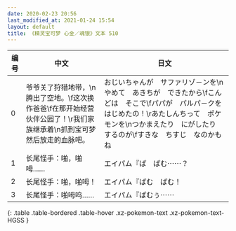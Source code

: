 ```yaml
---
date: 2020-02-23 20:56
last_modified_at: 2021-01-24 15:54
layout: default
title: 《精灵宝可梦 心金／魂银》文本 510
---
```

| 编号 | 中文 | 日文 |
| ---- | ---- | ---- |
| 0 | 爷爷关了狩猎地带，\n腾出了空地。\f这次换作爸爸\f在那开始经营伙伴公园了！\r我们家族继承着\n抓到宝可梦然后放走的血脉吧。 | おじいちゃんが　サファリゾ－ンを\nやめて　あきちが　できたから\fこんどは　そこで\fパパが　パルパ－クを　はじめたの！\rあたしんちって　ポケモンを\nつかまえたり　にがしたり　するのが\fすきな　ちすじ　なのかもね |
| 1 | 长尾怪手：啪，啪呣…… | エイパム『ぱ　ぱむ⋯⋯？ |
| 2 | 长尾怪手：啪，啪呣！ | エイパム『ぱむ　ぱむ！ |
| 3 | 长尾怪手：啪呣呜…… | エイパム『ぱむぅ⋯⋯ |
{: .table .table-bordered .table-hover .xz-pokemon-text .xz-pokemon-text-HGSS }